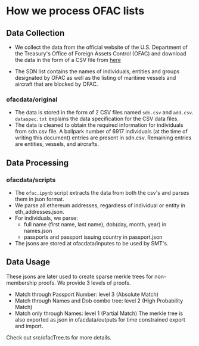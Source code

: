 # How we process OFAC lists

## Data Collection
- We collect the data from the official website of the U.S. Department of the Treasury's Office of Foreign Assets Control (OFAC) and download the data in the form of a CSV file from [here](https://sanctionslist.ofac.treas.gov/Home/SdnList)

- The SDN list contains the names of individuals, entities and groups designated by OFAC as well as the listing of maritime vessels and aircraft that are blocked by OFAC.

### ofacdata/original
- The data is stored in the form of 2 CSV files named `sdn.csv` and `add.csv`. `dataspec.txt` explains the data specification for the CSV data files.
- The data is cleaned to obtain the required information for individuals from sdn.csv file.
A ballpark number of 6917 individuals (at the time of writing this document) entries are present in sdn.csv. Remaining entries are entities, vessels, and aircrafts. 

## Data Processing

### ofacdata/scripts
- The `ofac.ipynb` script extracts the data from both the csv's and parses them in json format.
- We parse all ethereum addresses, regardless of individual or entity in eth_addresses.json.
- For individuals, we parse:
    - full name (first name, last name), dob(day, month, year) in names.json
    - passports and passport issuing country in passport.json
- The jsons are stored at ofacdata/inputes to be used by SMT's.

## Data Usage
These jsons are later used to create sparse merkle trees for non-membership proofs. We provide 3 levels of proofs.
- Match through Passport Number: level 3 (Absolute Match)
- Match through Names and Dob combo tree: level 2 (High Probability Match)
- Match only through Names: level 1 (Partial Match)
The merkle tree is also exported as json in ofacdata/outputs for time constrained export and import.

Check out src/ofacTree.ts for more details.